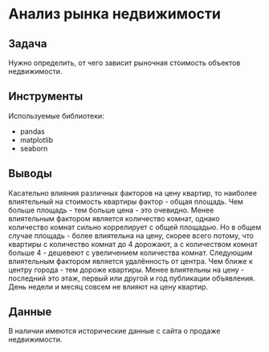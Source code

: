 # Анализ рынка недвижимости

## Задача

Нужно определить, от чего зависит рыночная стоимость объектов недвижимости.

## Инструменты

Используемые библиотеки:
- pandas
- matplotlib
- seaborn  

## Выводы

Касательно влияния различных факторов на цену квартир, то наиболее влиятельный на стоимость квартиры фактор - общая площадь. Чем больше площадь - тем больше цена - это очевидно. Менее влиятельным фактором является количество комнат, однако количество комнат сильно коррелирует с общей площадью. Но в общем случае площадь - более влиятельна на цену, скорее всего потому, что квартиры с количество комнат до 4 дорожают, а с количеством комнат больше 4 - дешевеют с увеличением количества комнат. Следующим влиятельным фактором является удалённость от центра. Чем ближе к центру города - тем дороже квартиры. Менее влиятельны на цену - последний это этаж, первый или другой и год публикации объявления. День недели и месяц совсем не влияют на цену квартир.

## Данные

В наличии имеются исторические данные с сайта о продаже недвижимости.